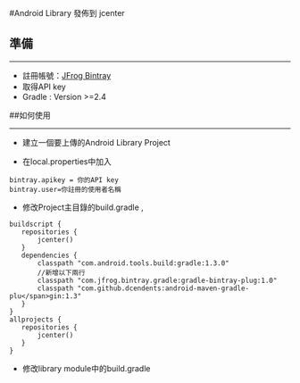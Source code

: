 #Android Library 發佈到 jcenter

## 準備
***
 * 註冊帳號：[JFrog Bintray](https://bintray.com/bintray/jcenter) 
 * 取得API key 
 * Gradle : Version >=2.4
 
##如何使用
***

 * 建立一個要上傳的Android Library Project
 
 * 在local.properties中加入
 
 ```
 bintray.apikey = 你的API key
 bintray.user=你註冊的使用者名稱
 ```
 * 修改Project主目錄的build.gradle ,
 
 ```
 buildscript {
    repositories {
        jcenter()
    }
    dependencies {
        classpath "com.android.tools.build:gradle:1.3.0"     
        //新增以下兩行
		classpath "com.jfrog.bintray.gradle:gradle-bintray-plug:1.0"
		classpath "com.github.dcendents:android-maven-gradle-plu</span>gin:1.3"
    }
}
allprojects {
    repositories {
        jcenter()
    }
}

 ```
 * 修改library module中的build.gradle
 
 ```
 
 ```


 